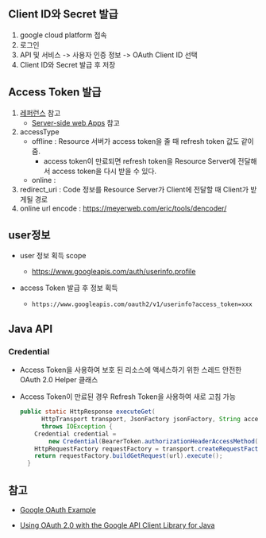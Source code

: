## Client ID와 Secret 발급

1. google cloud platform 접속
2. 로그인
3. API 및 서비스 -> 사용자 인증 정보 -> OAuth Client ID 선택
4. Client ID와 Secret 발급 후 저장



## Access Token 발급

1. [레퍼런스](https://developers.google.com/identity/protocols/OAuth2) 참고
   * [Server-side web Apps](https://developers.google.com/identity/protocols/OAuth2WebServer) 참고
2. accessType
   * offline : Resource 서버가 access token을 줄 때 refresh token 값도 같이 줌.
     * access token이 만료되면 refresh token을 Resource Server에 전달해서 access token을 다시 받을 수 있다.
   * online : 
3. redirect_uri : Code 정보를 Resource Server가 Client에 전달할 때 Client가 받게될 경로
4. online url encode : https://meyerweb.com/eric/tools/dencoder/





## user정보

* user 정보 획득 scope

  * https://www.googleapis.com/auth/userinfo.profile

* access Token 발급 후 정보 획득

  * ```
    https://www.googleapis.com/oauth2/v1/userinfo?access_token=xxx
    ```



## Java API

### Credential

* Access Token을 사용하여 보호 된 리소스에 액세스하기 위한 스레드 안전한 OAuth 2.0 Helper 클래스

* Access Token이 만료된 경우 Refresh Token을 사용하여 새로 고침 가능

  ```java
  public static HttpResponse executeGet(
        HttpTransport transport, JsonFactory jsonFactory, String accessToken, GenericUrl url)
        throws IOException {
      Credential credential =
          new Credential(BearerToken.authorizationHeaderAccessMethod()).setAccessToken(accessToken);
      HttpRequestFactory requestFactory = transport.createRequestFactory(credential);
      return requestFactory.buildGetRequest(url).execute();
    }
  ```



## 참고

* [Google OAuth Example](https://github.com/bashofmann/oauth2_java_webapp_example/blob/master/src/main/java/de/bastianhofmann/oauth2/examples/webapp/AuthorizationCodeFlowProvider.java)

* [Using OAuth 2.0 with the Google API Client Library for Java](https://developers.google.com/api-client-library/java/google-api-java-client/oauth2)

  ​